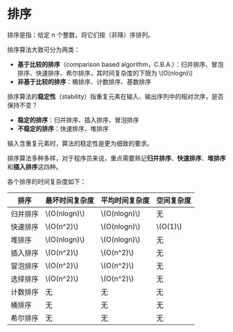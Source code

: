 # 排序

排序是指：给定 n 个整数，将它们按（非降）序排列。

排序算法大致可分为两类：

- **基于比较的排序**（comparison based algorithm，C.B.A.）：归并排序、冒泡排序、快速排序、希尔排序，其时间复杂度的下限为 \\(O(nlogn)\\)
- **非基于比较的排序**：桶排序、计数排序、基数排序

排序算法的**稳定性**（stability）指重复元素在输入、输出序列中的相对次序，是否保持不变？

- **稳定的排序**：归并排序、插入排序、冒泡排序
- **不稳定的排序**：快速排序、堆排序

输入含重复元素时，算法的稳定性是更为细致的要求。

排序算法多种多样，对于程序员来说，重点需要熟记**归并排序**、**快速排序**、**堆排序**和**插入排序**这四种。

各个排序的时间复杂度如下：

排序 | 最坏时间复杂度 | 平均时间复杂度 | 空间复杂度
--- | --- | --- | ---
归并排序 | \\(O(nlogn)\\) | \\(O(nlogn)\\) | 无
快速排序 | \\(O(n^2)\\) | \\(O(nlogn)\\) | \\(O(1)\\)
堆排序 | \\(O(nlogn)\\) | \\(O(nlogn)\\) | 无
插入排序 | \\(O(n^2)\\) | \\(O(n^2)\\) | 无
冒泡排序 | \\(O(n^2)\\) | \\(O(n^2)\\) | 无
选择排序 | \\(O(n^2)\\) | \\(O(n^2)\\) | 无
计数排序 | 无 | 无 | 无
桶排序 | 无 | 无 | 无
希尔排序 | 无 | 无 | 无
